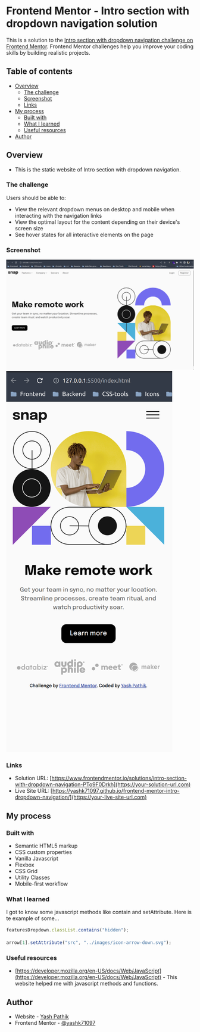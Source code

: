 # Frontend Mentor - Intro section with dropdown navigation solution

This is a solution to the [Intro section with dropdown navigation challenge on Frontend Mentor](https://www.frontendmentor.io/challenges/intro-section-with-dropdown-navigation-ryaPetHE5). Frontend Mentor challenges help you improve your coding skills by building realistic projects.

## Table of contents

-   [Overview](#overview)
    -   [The challenge](#the-challenge)
    -   [Screenshot](#screenshot)
    -   [Links](#links)
-   [My process](#my-process)
    -   [Built with](#built-with)
    -   [What I learned](#what-i-learned)
    -   [Useful resources](#useful-resources)
-   [Author](#author)

## Overview

-   This is the static website of Intro section with dropdown navigation.

### The challenge

Users should be able to:

-   View the relevant dropdown menus on desktop and mobile when interacting with the navigation links
-   View the optimal layout for the content depending on their device's screen size
-   See hover states for all interactive elements on the page

### Screenshot

![](./images/screenshot-1.png)
![](./images/screenshot-2.png)

### Links

-   Solution URL: [https://www.frontendmentor.io/solutions/intro-section-with-dropdown-navigation-PTo9F0Drkh](https://your-solution-url.com)
-   Live Site URL: [https://yashk71097.github.io/frontend-mentor-intro-dropdown-navigation/](https://your-live-site-url.com)

## My process

### Built with

-   Semantic HTML5 markup
-   CSS custom properties
-   Vanilla Javascript
-   Flexbox
-   CSS Grid
-   Utility Classes
-   Mobile-first workflow

### What I learned

I got to know some javascript methods like contain and setAttribute.
Here is te example of some...

```js
featuresDropdown.classList.contains("hidden");

arrow[1].setAttribute("src", "../images/icon-arrow-down.svg");
```

### Useful resources

-   [https://developer.mozilla.org/en-US/docs/Web/JavaScript](https://developer.mozilla.org/en-US/docs/Web/JavaScript) - This website helped me with javascript methods and functions.

## Author

-   Website - [Yash Pathik](https://www.your-site.com)
-   Frontend Mentor - [@yashk71097](https://www.frontendmentor.io/profile/yashk71097)
